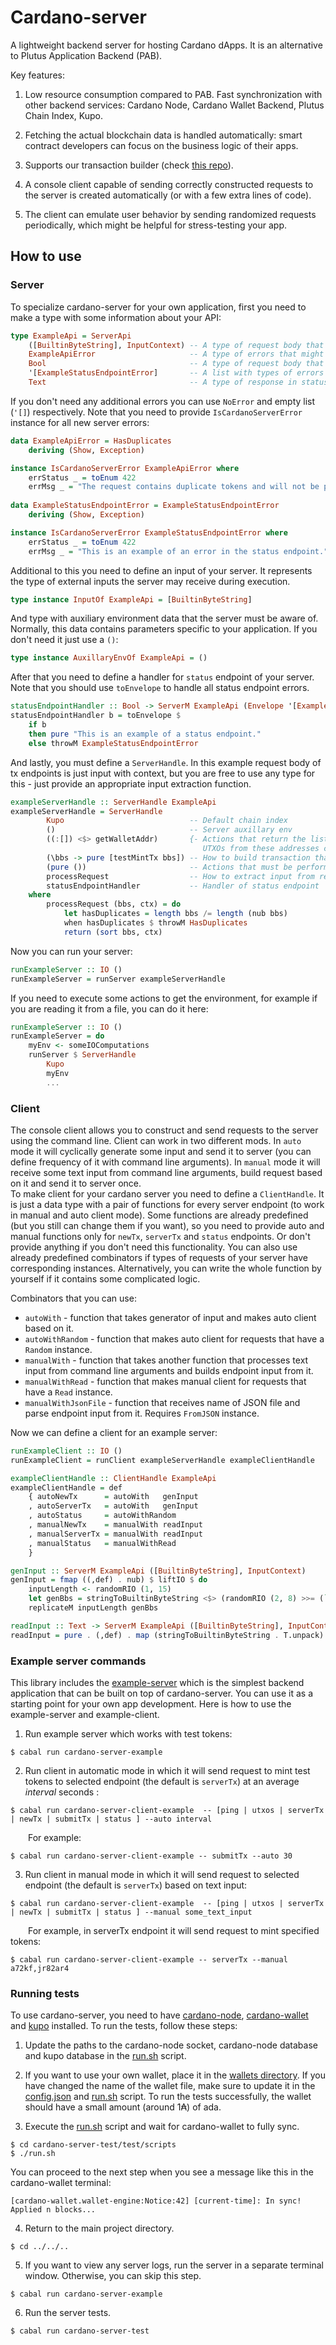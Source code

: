 # Cardano-server

A lightweight backend server for hosting Cardano dApps. It is an alternative to Plutus Application Backend (PAB).

Key features:

1. Low resource consumption compared to PAB. Fast synchronization with other backend services: Cardano Node, Cardano Wallet Backend, Plutus Chain Index, Kupo.

2. Fetching the actual blockchain data is handled automatically: smart contract developers can focus on the business logic of their apps.

3. Supports our transaction builder (check [this repo](https://github.com/encryptedcoins/plutus-apps-extra)).

4. A console client capable of sending correctly constructed requests to the server is created automatically (or with a few extra lines of code).

5. The client can emulate user behavior by sending randomized requests periodically, which might be helpful for stress-testing your app.

## How to use

### Server

To specialize cardano-server for your own application, first you need to make a type with some information about your API:

```haskell
type ExampleApi = ServerApi 
    ([BuiltinByteString], InputContext) -- A type of request body that we expect to receive in ServerTx and NewTx endpoints
    ExampleApiError                     -- A type of errors that might be thrown while processing user requests to these endpoints
    Bool                                -- A type of request body that we expect to receive in status enpoint
    '[ExampleStatusEndpointError]       -- A list with types of errors that might be thrown in status endpoint
    Text                                -- A type of response in status endpoint
```

If you don't need any additional errors you can use `NoError` and empty list (`'[]`) respectively.
Note that you need to provide `IsCardanoServerError` instance for all new server errors:

```haskell
data ExampleApiError = HasDuplicates
    deriving (Show, Exception)

instance IsCardanoServerError ExampleApiError where
    errStatus _ = toEnum 422
    errMsg _ = "The request contains duplicate tokens and will not be processed."
    
data ExampleStatusEndpointError = ExampleStatusEndpointError
    deriving (Show, Exception)

instance IsCardanoServerError ExampleStatusEndpointError where
    errStatus _ = toEnum 422
    errMsg _ = "This is an example of an error in the status endpoint."
```

Additional to this you need to define an input of your server. It represents the type of external inputs the server may receive during execution.

```haskell
type instance InputOf ExampleApi = [BuiltinByteString]
```

And type with auxiliary environment data that the server must be aware of. Normally, this data contains parameters specific to your application. If you don't need it just use a `()`:

```haskell
type instance AuxillaryEnvOf ExampleApi = ()
```

After that you need to define a handler for `status` endpoint of your server. Note that you should use `toEnvelope` to handle all status endpoint errors.

```haskell
statusEndpointHandler :: Bool -> ServerM ExampleApi (Envelope '[ExampleStatusEndpointError] Text)
statusEndpointHandler b = toEnvelope $ 
    if b 
    then pure "This is an example of a status endpoint." 
    else throwM ExampleStatusEndpointError
```

And lastly, you must define a `ServerHandle`.
In this example request body of tx endpoints is just input with context, but you are free to use any type for this - just provide an appropriate input extraction function.

```haskell    
exampleServerHandle :: ServerHandle ExampleApi
exampleServerHandle = ServerHandle
        Kupo                            -- Default chain index
        ()                              -- Server auxillary env
        ((:[]) <$> getWalletAddr)       {- Actions that return the list of currently tracked Cardano network addresses. 
                                           UTXOs from these addresses can be used for constructing transactions. -}
        (\bbs -> pure [testMintTx bbs]) -- How to build transaction that will handle server input
        (pure ())                       -- Actions that must be performed on repeat whenever the server is idle
        processRequest                  -- How to extract input from request in tx endpoints
        statusEndpointHandler           -- Handler of status endpoint
    where
        processRequest (bbs, ctx) = do
            let hasDuplicates = length bbs /= length (nub bbs)
            when hasDuplicates $ throwM HasDuplicates
            return (sort bbs, ctx)
```

Now you can run your server:

```haskell
runExampleServer :: IO ()
runExampleServer = runServer exampleServerHandle
```

If you need to execute some actions to get the environment, for example if you are reading it from a file, you can do it here:

```haskell
runExampleServer :: IO ()
runExampleServer = do
    myEnv <- someIOComputations
    runServer $ ServerHandle
        Kupo
        myEnv
        ...
```

### Client

The console client allows you to construct and send requests to the server using the command line. Client can work in two different mods. In `auto` mode it will cyclically generate some input and send it to server (you can define frequency of it with command line arguments). In `manual` mode it will receive some text input from command line arguments, build request based on it and send it to server once.</br>
To make client for your cardano server you need to define a `ClientHandle`. It is just a data type with a pair of functions for every server endpoint (to work in manual and auto client mode). Some functions are already predefined (but you still can change them if you want), so you need to provide auto and manual functions only for `newTx`, `serverTx` and `status` endpoints. Or don't provide anything if you don't need this functionality. You can also use already predefined combinators if types of requests of your server have corresponding instances. Alternatively, you can write the whole function by yourself if it contains some complicated logic.

Combinators that you can use:
- `autoWith` - function that takes generator of input and makes auto client based on it.
- `autoWithRandom` - function that makes auto client for requests that have a `Random` instance.
- `manualWith` - function that takes another function that processes text input from command line arguments and builds endpoint input from it.
- `manualWithRead` - function that makes manual client for requests that have a `Read` instance.
- `manualWithJsonFile` - function that receives name of JSON file and parse endpoint input from it. Requires `FromJSON` instance.

Now we can define a client for an example server:

```haskell
runExampleClient :: IO ()
runExampleClient = runClient exampleServerHandle exampleClientHandle

exampleClientHandle :: ClientHandle ExampleApi
exampleClientHandle = def
    { autoNewTx      = autoWith   genInput
    , autoServerTx   = autoWith   genInput
    , autoStatus     = autoWithRandom   
    , manualNewTx    = manualWith readInput
    , manualServerTx = manualWith readInput
    , manualStatus   = manualWithRead
    }

genInput :: ServerM ExampleApi ([BuiltinByteString], InputContext)
genInput = fmap ((,def) . nub) $ liftIO $ do
    inputLength <- randomRIO (1, 15)
    let genBbs = stringToBuiltinByteString <$> (randomRIO (2, 8) >>= (`replicateM` randomIO))
    replicateM inputLength genBbs

readInput :: Text -> ServerM ExampleApi ([BuiltinByteString], InputContext)
readInput = pure . (,def) . map (stringToBuiltinByteString . T.unpack) . T.splitOn ","
```

### Example server commands

This library includes the [example-server](https://github.com/encryptedcoins/cardano-server/blob/main/src/Cardano/Server/TestingServer/Main.hs) which is the simplest backend application that can be built on top of cardano-server. You can use it as a starting point for your own app development. Here is how to use the example-server and example-client.

1. Run example server which works with test tokens:</br>
```console
$ cabal run cardano-server-example
```

2. Run client in automatic mode in which it will send request to mint test tokens to selected endpoint (the default is `serverTx`) at an average *interval* seconds :</br>
```console
$ cabal run cardano-server-client-example  -- [ping | utxos | serverTx | newTx | submitTx | status ] --auto interval
```
&emsp;&emsp;For example:
```console
$ cabal run cardano-server-client-example -- submitTx --auto 30
```

3. Run client in manual mode in which it will send request to selected endpoint (the default is `serverTx`) based on text input:</br>
```console
$ cabal run cardano-server-client-example  -- [ping | utxos | serverTx | newTx | submitTx | status ] --manual some_text_input
```
&emsp;&emsp;For example, in serverTx endpoint it will send request to mint specified tokens:
```console
$ cabal run cardano-server-client-example -- serverTx --manual a72kf,jr82ar4
```

### Running tests
To use cardano-server, you need to have [cardano-node](https://github.com/input-output-hk/cardano-node), [cardano-wallet](https://github.com/cardano-foundation/cardano-wallet) and [kupo](https://github.com/CardanoSolutions/kupo) installed. To run the tests, follow these steps:

1. Update the paths to the cardano-node socket, cardano-node database and kupo database in the [run.sh](https://github.com/encryptedcoins/cardano-server/blob/v1-rc1/cardano-server-test/test/scripts/run.sh) script.

2. If you want to use your own wallet, place it in the [wallets directory](https://github.com/encryptedcoins/cardano-server/blob/v1-rc1/cardano-server-test/test/configuration/wallets). If you have changed the name of the wallet file, make sure to update it in the [config.json](https://github.com/encryptedcoins/cardano-server/blob/v1-rc1/cardano-server-test/test/configuration/config.json) and [run.sh](https://github.com/encryptedcoins/cardano-server/blob/v1-rc1/cardano-server-test/test/scripts/run.sh) script. To run the tests successfully, the wallet should have a small amount (around 1₳) of ada.

3. Execute the [run.sh](https://github.com/encryptedcoins/cardano-server/blob/v1-rc1/cardano-server-test/test/scripts/run.sh) script and wait for cardano-wallet to fully sync. 
```console
$ cd cardano-server-test/test/scripts
$ ./run.sh
```
You can proceed to the next step when you see a message like this in the cardano-wallet terminal:
```console
[cardano-wallet.wallet-engine:Notice:42] [current-time]: In sync! Applied n blocks...
```

4. Return to the main project directory.
```console
$ cd ../../..
```

5. If you want to view any server logs, run the server in a separate terminal window. Otherwise, you can skip this step.
```console
$ cabal run cardano-server-example
```

6.  Run the server tests.
```console
$ cabal run cardano-server-test
```